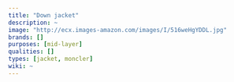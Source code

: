 ```yaml
---
title: "Down jacket"
description: ~
image: "http://ecx.images-amazon.com/images/I/516weHgYDDL.jpg"
brands: []
purposes: [mid-layer]
qualities: []
types: [jacket, moncler]
wiki: ~
---
```

